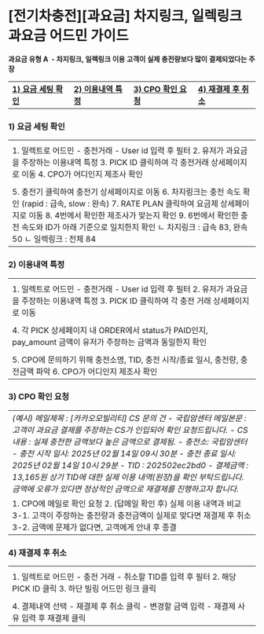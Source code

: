 # [전기차충전][과요금] 차지링크, 일렉링크 과요금 어드민 가이드

**과요금 유형 A  - 차지링크, 일렉링크 이용 고객이 실제 충전량보다 많이 결제되었다는 주장**

|  |  |  |  |
| --- | --- | --- | --- |
| [**1) 요금 세팅 확인**](#h_01JRA6DPHJGFFBZ6X0S33NQNA7) | [**2) 이용내역 특정**](#h_01JRA6DWVCGW9YMMKH5QA4JAAS) | [**3) CPO 확인 요청**](#01JRABAFAWTMS8S6Z4GHN2BVMV) | [**4) 재결제 후 취소**](#h_01JRA6DZYSCB32BAXJ972QNM2R) |

### 

### ********1) 요금 세팅 확인********

|  |
| --- |
|  |
| 1. 일렉트로 어드민 - 충전거래 - User id 입력 후 필터 2. 유저가 과요금을 주장하는 이용내역 특정 3. PICK ID 클릭하여 각 충전거래 상세페이지로 이동 4. CPO가 어디인지 제조사 확인 |
|  |
| 5. 충전기 클릭하여 충전기 상세페이지로 이동 6. 차지링크는 충전 속도 확인 (rapid : 급속, slow : 완속) 7. RATE PLAN 클릭하여 요금제 상세페이지로 이동 8. 4번에서 확인한 제조사가 맞는지 확인 9. 6번에서 확인한 충전 속도와 ID가 아래 기준으로 일치한지 확인 ㄴ 차지링크 : 급속 83, 완속 50 ㄴ 일렉링크 : 전체 84 |

### ********2) 이용내역 특정********

|  |
| --- |
|  |
| 1. 일렉트로 어드민 - 충전거래 - User id 입력 후 필터 2. 유저가 과요금을 주장하는 이용내역 특정 3. PICK ID 클릭하여 각 충전 거래 상세페이지로 이동 |
|  |
| 4. 각 PICK 상세페이지 내 ORDER에서 status가 PAID인지, pay\_amount 금액이 유저가 주장하는 금액과 동일한지 확인 |
|  |
| 5. CPO에 문의하기 위해 충전소명, TID, 충전 시작/종료 일시, 충전량, 충전금액 파악 6. CPO가 어디인지 제조사 확인 |

### ********3) CPO 확인 요청********

|  |
| --- |
| *(예시)* *메일제목 : [카카오모빌리티] CS 문의 건 - 국립암센터* *메일본문 : 고객이 과요금 결제를 주장하는 CS가 인입되어 확인 요청드립니다.*  *- CS 내용 : 실제 충전한 금액보다 높은 금액으로 결제됨.*  *- 충전소: 국립암센터* *- 충전 시작 일시: 2025년 02월 14일 09시 30분* *- 충전 종료 일시: 2025년 02월 14일 10시 29분* *- TID : 202502ec2bd0* *- 결제금액 : 13,165원*  *상기 TID에 대한 실제 이용 내역(원장)을 확인 부탁드립니다.* *금액에 오류가 있다면 정상적인 금액으로 재결제를 진행하고자 합니다.* |
| 1. CPO에 메일로 확인 요청 2. (답메일 확인 후) 실제 이용 내역과 비교 3-1. 고객이 주장하는 충전량과 충전금액이 실제로 맞다면 재결제 후 취소 3-2. 금액에 문제가 없다면, 고객에게 안내 후 종결 |

### 

### ********4) 재결제 후 취소********

|  |
| --- |
|  |
| 1. 일렉트로 어드민 - 충전 거래 - 취소할 TID를 입력 후 필터 2. 해당 PICK ID 클릭 3. 하단 빌링 어드민 링크 클릭 |
|  |
| 4. 결제내역 선택 - 재결제 후 취소 클릭 - 변경할 금액 입력 - 재결제 사유 입력 후 재결제 클릭 |